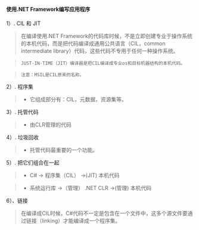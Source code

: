 #### 使用.NET Framework编写应用程序




1）. CIL 和 JIT

>在编译使用.NET Framework的代码库时候，不是立即创建专业于操作系统的本机代码，而是把代码编译成通用公共语言（CIL，common intermediate library）代码，这些代码不专用于任何一种操作系统。
     
>```JUST-IN-TIME（JIT）编译器是把CIL编译成专业os和目标机器结构的本机代码。```
     
>```注意：MSIL是CIL原来的名称。```


2）. 程序集

> * 它组成部分有：CIL，元数据，资源集等。

3）. 托管代码

> * 由CLR管理的代码

4）. 垃圾回收

> * 托管代码最重要的一个功能。

5）. 把它们组合在一起

> * C# -> 程序集（CIL） ->(JIT) 本机代码

> * 系统运行库 ->（管理） .NET CLR ->(管理) 本机代码

6）、链接

> 在编译成CIL时候，C#代码不一定是包含在一个文件中，这多个源文件要通过链接（linking）才能编译成一个程序集。
